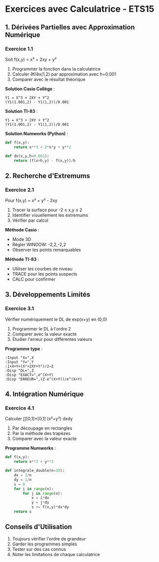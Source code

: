 # Exercices avec Calculatrice - ETS15

## 1. Dérivées Partielles avec Approximation Numérique

### Exercice 1.1
Soit f(x,y) = x³ + 2xy + y²
1. Programmer la fonction dans la calculatrice
2. Calculer ∂f/∂x(1,2) par approximation avec h=0.001
3. Comparer avec le résultat théorique

**Solution Casio Collège** :
```
Y1 = X^3 + 2XY + Y^2
(Y1(1.001,2) - Y1(1,2))/0.001
```

**Solution TI-83** :
```
Y1 = X^3 + 2XY + Y^2
(Y1(1.001,2) - Y1(1,2))/0.001
```

**Solution Numworks (Python)** :
```python
def f(x,y):
    return x**3 + 2*x*y + y**2

def dx(x,y,h=0.001):
    return (f(x+h,y) - f(x,y))/h
```

## 2. Recherche d'Extremums

### Exercice 2.1
Pour f(x,y) = x² + y² - 2xy
1. Tracer la surface pour -2 ≤ x,y ≤ 2
2. Identifier visuellement les extremums
3. Vérifier par calcul

**Méthode Casio** :
- Mode 3D
- Régler WINDOW: -2,2,-2,2
- Observer les points remarquables

**Méthode TI-83** :
- Utiliser les courbes de niveau
- TRACE pour les points suspects
- CALC pour confirmer

## 3. Développements Limités

### Exercice 3.1
Vérifier numériquement le DL de exp(x+y) en (0,0)
1. Programmer le DL à l'ordre 2
2. Comparer avec la valeur exacte
3. Étudier l'erreur pour différentes valeurs

**Programme type** :
```basic
:Input "X=",X
:Input "Y=",Y
:1+X+Y+(X²+2XY+Y²)/2→Z
:Disp "DL=",Z
:Disp "EXACT=",e^(X+Y)
:Disp "ERREUR=",(Z-e^(X+Y))/e^(X+Y)
```

## 4. Intégration Numérique

### Exercice 4.1
Calculer ∫∫[0,1]×[0,1] (x²+y²) dxdy
1. Par découpage en rectangles
2. Par la méthode des trapèzes
3. Comparer avec la valeur exacte

**Programme Numworks** :
```python
def f(x,y):
    return x**2 + y**2

def integrale_double(n=10):
    dx = 1/n
    dy = 1/n
    s = 0
    for i in range(n):
        for j in range(n):
            x = i*dx
            y = j*dy
            s += f(x,y)*dx*dy
    return s
```

## Conseils d'Utilisation
1. Toujours vérifier l'ordre de grandeur
2. Garder les programmes simples
3. Tester sur des cas connus
4. Noter les limitations de chaque calculatrice 